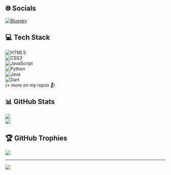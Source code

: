 ## 🌐 Socials  
[![Bluesky](https://img.shields.io/badge/bluesky-0285FF?style=for-the-badge&logo=bluesky&logoColor=white)](https://bsky.app/profile/Naskilabot)  

## 💻 Tech Stack  
![HTML5](https://img.shields.io/badge/html5-%23E34F26.svg?style=flat&logo=html5&logoColor=white)  
![CSS3](https://img.shields.io/badge/css3-%231572B6.svg?style=flat&logo=css3&logoColor=white)  
![JavaScript](https://img.shields.io/badge/javascript-%23323330.svg?style=flat&logo=javascript&logoColor=%23F7DF1E)  
![Python](https://img.shields.io/badge/python-3670A0?style=flat&logo=python&logoColor=ffdd54)  
![Java](https://img.shields.io/badge/java-%23ED8B00.svg?style=flat&logo=openjdk&logoColor=white)  
![Dart](https://img.shields.io/badge/dart-%230175C2.svg?style=flat&logo=dart&logoColor=white)  
*(+ more on my repos 🚀)*  

## 📊 GitHub Stats  
![](https://github-readme-stats.vercel.app/api?username=Nasrif30&theme=dark&hide_border=false&show_icons=true)  
![](https://github-readme-stats.vercel.app/api/top-langs/?username=Nasrif30&theme=dark&layout=compact)  

## 🏆 GitHub Trophies  
![](https://github-profile-trophy.vercel.app/?username=Nasrif30&theme=radical&no-frame=true&row=1)  

---  
[![](https://visitcount.itsvg.in/api?id=Nasrif30&icon=0&color=0)](https://visitcount.itsvg.in)  
